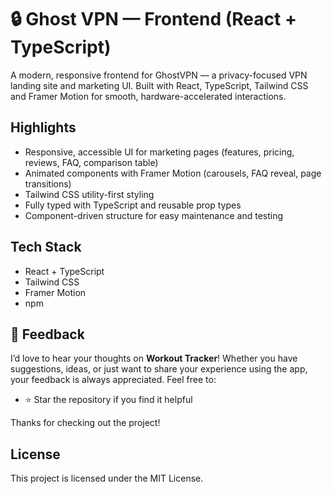 # 🔒 Ghost VPN — Frontend (React + TypeScript)

A modern, responsive frontend for GhostVPN — a privacy-focused VPN landing site and marketing UI. Built with React, TypeScript, Tailwind CSS and Framer Motion for smooth, hardware-accelerated interactions.

## Highlights

- Responsive, accessible UI for marketing pages (features, pricing, reviews, FAQ, comparison table)
- Animated components with Framer Motion (carousels, FAQ reveal, page transitions)
- Tailwind CSS utility-first styling
- Fully typed with TypeScript and reusable prop types
- Component-driven structure for easy maintenance and testing

## Tech Stack

- React + TypeScript
- Tailwind CSS
- Framer Motion
- npm

## 🙌 Feedback

I’d love to hear your thoughts on **Workout Tracker**!
Whether you have suggestions, ideas, or just want to share your experience using the app, your feedback is always appreciated. Feel free to:
- ⭐ Star the repository if you find it helpful

Thanks for checking out the project!

## License

This project is licensed under the MIT License.